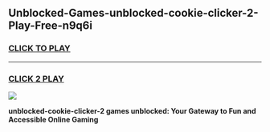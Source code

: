 
## Unblocked-Games-unblocked-cookie-clicker-2-Play-Free-n9q6i
<h3>
<a href="https://premium76.site?title=unblocked-cookie-clicker-2&ref=18A1">CLICK TO PLAY</a></h3>
<hr>

<h3>
<a href="https://premium76.site?title=unblocked-cookie-clicker-2&ref=18A1">CLICK 2 PLAY</a>
  
</h3>

<a href="https://premium76.site?title=unblocked-cookie-clicker-2&ref=18A1"><img src="https://clearcache.store/games.png"></a>


**unblocked-cookie-clicker-2 games unblocked: Your Gateway to Fun and Accessible Online Gaming**
